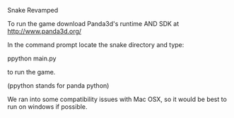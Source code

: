 Snake Revamped

To run the game download Panda3d's runtime AND SDK at http://www.panda3d.org/

In the command prompt locate the snake directory and type:

ppython main.py 

to run the game.

(ppython stands for panda python)

We ran into some compatibility issues with Mac OSX, so it would be best to run on windows if possible. 